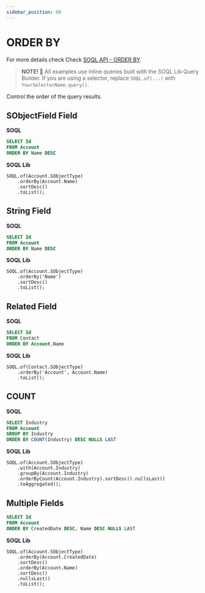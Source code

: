 ```yaml
---
sidebar_position: 80
---
```


# ORDER BY

For more details check Check [SOQL API - ORDER BY](../../api/standard-soql/soql.md#order-by).

> **NOTE! 🚨**
> All examples use inline queries built with the SOQL Lib Query Builder.
> If you are using a selector, replace `SOQL.of(...)` with `YourSelectorName.query()`.

Control the order of the query results.

## SObjectField Field

**SOQL**

```sql
SELECT Id
FROM Account
ORDER BY Name DESC
```

**SOQL Lib**

```apex
SOQL.of(Account.SObjectType)
    .orderBy(Account.Name)
    .sortDesc()
    .toList();
```

## String Field

**SOQL**

```sql
SELECT Id
FROM Account
ORDER BY Name DESC
```

**SOQL Lib**

```apex
SOQL.of(Account.SObjectType)
    .orderBy('Name')
    .sortDesc()
    .toList();
```

## Related Field

**SOQL**

```sql
SELECT Id
FROM Contact
ORDER BY Account.Name
```

**SOQL Lib**

```apex
SOQL.of(Contact.SObjectType)
    .orderBy('Account', Account.Name)
    .toList();
```

## COUNT

**SOQL**

```sql
SELECT Industry
FROM Account
GROUP BY Industry
ORDER BY COUNT(Industry) DESC NULLS LAST
```

**SOQL Lib**

```apex
SOQL.of(Account.SObjectType)
    .with(Account.Industry)
    .groupBy(Account.Industry)
    .orderByCount(Account.Industry).sortDesc().nullsLast()
    .toAggregated();
```

## Multiple Fields

```sql
SELECT Id
FROM Account
ORDER BY CreatedDate DESC, Name DESC NULLS LAST
```

**SOQL Lib**

```apex
SOQL.of(Account.SObjectType)
    .orderBy(Account.CreatedDate)
    .sortDesc()
    .orderBy(Account.Name)
    .sortDesc()
    .nullsLast()
    .toList();
```
